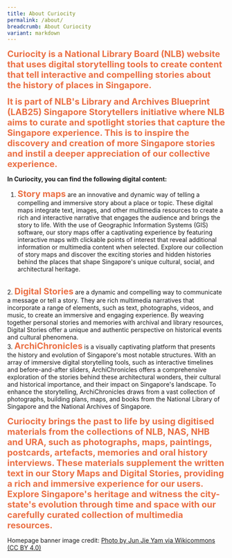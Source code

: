 ```yaml
---
title: About Curiocity
permalink: /about/
breadcrumb: About Curiocity
variant: markdown
---
```

<span style="font-weight: 700; font-size: 20px; font-style: normal; color:#eb7044">Curiocity is a National Library Board (NLB) website that uses digital storytelling tools to create content that tell interactive and compelling stories about the history of places in Singapore.</span>

 <span style="font-weight: 700; font-size: 20px; font-style: normal; color:#eb7044">It is part of NLB's Library and Archives Blueprint (LAB25) Singapore Storytellers initiative where NLB aims to curate and spotlight stories that capture the Singapore experience. This is to inspire the discovery and creation of more Singapore stories and instil a deeper appreciation of our collective experience.</span>

**In Curiocity, you can find the following digital content:**

1. <span style="font-weight: 700; font-size: 20px; font-style: normal; color:#eb7044">Story maps</span> are an innovative and dynamic way of telling a compelling and immersive story about a place or topic. These digital maps integrate text, images, and other multimedia resources to create a rich and interactive narrative that engages the audience and brings the story to life. With the use of Geographic Information Systems (GIS) software, our story maps offer a captivating experience by featuring interactive maps with clickable points of interest that reveal additional information or multimedia content when selected. Explore our collection of story maps and discover the exciting stories and hidden histories behind the places that shape Singapore's unique cultural, social, and architectural heritage.
<br>
2. <span style="font-weight: 700; font-size: 20px; font-style: normal; color:#eb7044">Digital Stories</span> are a dynamic and compelling way to communicate a message or tell a story. They are rich multimedia narratives that incorporate a range of elements, such as text, photographs, videos, and music, to create an immersive and engaging experience. By weaving together personal stories and memories with archival and library resources, Digital Stories offer a unique and authentic perspective on historical events and cultural phenomena.
<br>
3. <span style="font-weight: 700; font-size: 20px; font-style: normal; color:#eb7044">ArchiChronicles</span> is a visually captivating platform that presents the history and evolution of Singapore's most notable structures. With an array of immersive digital storytelling tools, such as interactive timelines and before-and-after sliders, ArchiChronicles offers a comprehensive exploration of the stories behind these architectural wonders, their cultural and historical importance, and their impact on Singapore's landscape. To enhance the storytelling, ArchiChronicles draws from a vast collection of photographs, building plans, maps, and books from the National Library of Singapore and the National Archives of Singapore.

<span style="font-weight: 700; font-size: 20px; font-style: normal; color:#eb7044">Curiocity brings the past to life by using digitised materials from the collections of NLB, NAS, NHB and URA, such as photographs, maps, paintings, postcards, artefacts, memories and oral history interviews. These materials supplement the written text in our Story Maps and Digital Stories, providing a rich and immersive experience for our users. Explore Singapore's heritage and witness the city-state's evolution through time and space with our carefully curated collection of multimedia resources.</span>

Homepage banner image credit: [Photo by Jun Jie Yam via Wikicommons (CC BY 4.0)](https://commons.wikimedia.org/wiki/File:Bukit_Canberra_Swimming_Complex_and_Canberra_House_Pre-Opening_-_October_2023.jpg#/media/File:Bukit_Canberra_Swimming_Complex_and_Canberra_House_Pre-Opening_-_October_2023.jpg)